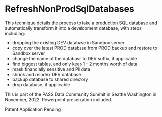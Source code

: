 # RefreshNonProdSqlDatabases

This technique details the process to take a production SQL database and automatically transform it into a development database, 
with steps including:
- dropping the existing DEV database in Sandbox server
- copy over the latest PROD database from PROD backup and restore to Sandbox server
- change the name of the database to DEV suffix, if applicable
- find biggest tables, and only keep 1 - 2 months worth of data
- mask financially sensitive and PII data
- shrink and reindex DEV database
- backup database to shared directory
- drop database, if applicable

This is part of the PASS Data Community Summit in Seattle Washington in November, 2022.
Powerpoint presentation included.

Patent Application Pending
